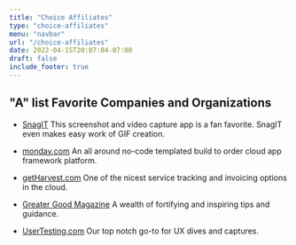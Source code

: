 ```yaml
---
title: "Choice Affiliates"
type: "choice-affiliates"
menu: "navbar"
url: "/choice-affiliates"
date: 2022-04-15T20:07:04-07:00
draft: false
include_footer: true
---
```


## "A" list Favorite Companies and Organizations


* [SnagIT](https://www.techsmith.com/screen-capture.html) This screenshot and video capture app is a fan favorite. SnagIT  even makes easy work of GIF creation.

* [monday.com](https://monday.com) An all around no-code templated build to order cloud app framework platform.


* [getHarvest.com](https://getharvest.com) One of the nicest service tracking and invoicing options in the cloud.


* [Greater Good Magazine](https://greatergood.berkeley.edu/podcasts/series/the_science_of_happiness) A wealth of fortifying and inspiring tips and guidance.


* [UserTesting.com](https://www.usertesting.com/learn) Our top notch go-to for UX dives and captures.








